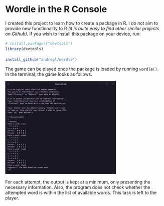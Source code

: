 # Wordle in the R Console

I created this project to learn how to create a package in R. I do not aim to provide new functionality to R *(it is quite easy to find other similar projects on Github)*. If you wish to install this package on your device, run:

```r
# install.packages("devtools") 
library(devtools)

install_github("andregl/wordle")
```

The game can be played once the package is loaded by running ```wordle()```. In the terminal, the game looks as follows:

![Example](img/game.png)

For each attempt, the output is kept at a minimum, only presenting the necessary information. Also, the program does not check whether the attempted word is within the list of available words. This task is left to the player.

<style>

  img {
    width: 70%; 
    text-align: center; 
    margin: auto;
  }
</style>
